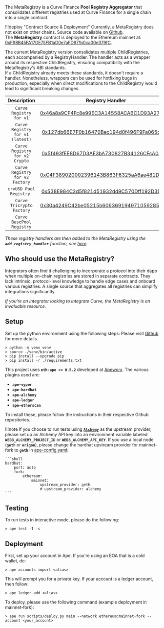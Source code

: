 The MetaRegistry is a Curve Finance **Pool Registry Aggregator** that consolidates different registries used at Curve Finance for a single chain into a single contract.

!!!deploy "Contract Source & Deployment"
    Currently, a MetaRegistry does not exist on other chains. Source code available on [Github](https://github.com/curvefi/metaregistry/blob/main/contracts/mainnet/MetaRegistry.vy).  
    The **MetaRegistry** contract is deployed to the Ethereum mainnet at: [0xF98B45FA17DE75FB1aD0e7aFD971b0ca00e379fC](https://etherscan.io/address/0xF98B45FA17DE75FB1aD0e7aFD971b0ca00e379fC#code).

The current MetaRegistry version consolidates multiple ChildRegistries, each accompanied by a RegistryHandler. The handler acts as a wrapper around its respective ChildRegistry, ensuring compatibility with the MetaRegistry's ABI standards.  
If a ChildRegistry already meets these standards, it doesn't require a handler. Nonetheless, wrappers can be used for hotfixing bugs in production, especially when direct modifications to the ChildRegistry would lead to significant breaking changes.


| Description | Registry Handler | Base Registry | 
| :---------: | :--------------: | :-----------: |
| `Curve Registry for v1` | [0x46a8a9CF4Fc8e99EC3A14558ACABC1D93A27de68](https://etherscan.io/address/0x46a8a9CF4Fc8e99EC3A14558ACABC1D93A27de68#code) | [0x90E00ACe148ca3b23Ac1bC8C240C2a7Dd9c2d7f5](https://etherscan.io/address/0x90E00ACe148ca3b23Ac1bC8C240C2a7Dd9c2d7f5#code) |
| `Curve Registry for v1 (latest)` | [0x127db66E7F0b16470Bec194d0f496F9Fa065d0A9](https://etherscan.io/address/0x127db66E7F0b16470Bec194d0f496F9Fa065d0A9#code) | [0xB9fC157394Af804a3578134A6585C0dc9cc990d4](https://etherscan.io/address/0xB9fC157394Af804a3578134A6585C0dc9cc990d4#code) |
| `Curve Registry for v2 Crypto` | [0x5f493fEE8D67D3AE3bA730827B34126CFcA0ae94](https://etherscan.io/address/0x5f493fEE8D67D3AE3bA730827B34126CFcA0ae94#code) | [0x9a32aF1A11D9c937aEa61A3790C2983257eA8Bc0](https://etherscan.io/address/0x9a32aF1A11D9c937aEa61A3790C2983257eA8Bc0#code) |
| `Curve Registry for v2 Factory` | [0xC4F389020002396143B863F6325aA6ae481D19CE](https://etherscan.io/address/0xC4F389020002396143B863F6325aA6ae481D19CE#code) |  [0xF18056Bbd320E96A48e3Fbf8bC061322531aac99](https://etherscan.io/address/0xF18056Bbd320E96A48e3Fbf8bC061322531aac99#code) |
| `crvUSD Pool Registry ` | [0x538E984C2d5f821d51932dd9C570Dff192D3DF2D](https://etherscan.io/address/0x538E984C2d5f821d51932dd9C570Dff192D3DF2D#code) |  [0x4F8846Ae9380B90d2E71D5e3D042dff3E7ebb40d](https://etherscan.io/address/0x4F8846Ae9380B90d2E71D5e3D042dff3E7ebb40d#code) |
| `Curve Tricrypto Factory` | [0x30a4249C42be05215b6063691949710592859697](https://etherscan.io/address/0x30a4249C42be05215b6063691949710592859697#code) | [0x0c0e5f2fF0ff18a3be9b835635039256dC4B4963](https://etherscan.io/address/0x0c0e5f2fF0ff18a3be9b835635039256dC4B4963#code) |
| `Curve BasePool Registry` |  | [0xDE3eAD9B2145bBA2EB74007e58ED07308716B725](https://etherscan.io/address/0xDE3eAD9B2145bBA2EB74007e58ED07308716B725#code) |

*These registry handlers are then added to the MetaRegistry using the **`add_registry_handler`** function, see [here](../registry/admin-controls.md#add_registry_handler).*


## **Who should use the MetaRegistry?**

Integrators often find it challenging to incorporate a protocol into their dapp when multiple on-chain registries are stored in separate contracts. They lack intrinsic, protocol-level knowledge to handle edge cases and onboard various registries. A single source that aggregates all registries can simplify integrations significantly.  

*If you're an integrator looking to integrate Curve, the MetaRegistry is an invaluable resource.*


## **Setup**
Set up the python environment using the following steps: Please visit [Github](https://github.com/curvefi/metaregistry) for more details.

```shell
> python -m venv venv
> source ./venv/bin/active
> pip install --upgrade pip
> pip install -r ./requirements.txt
```

This project uses **`eth-ape >= 0.5.2`** developed at [Apeworx](https://apeworx.io/). The various plugins used are:

- **`ape-vyper`**  
- **`ape-hardhat`**  
- **`ape-alchemy`**  
- **`ape-ledger`**  
- **`ape-etherscan`**  

To install these, please follow the instructions in their respective Github repositories.

!!!note
    If you choose to run tests using [**`Alchemy`**](https://www.alchemy.com/) as the upstream provider, please set up an Alchemy API key into an environment variable labeled **`WEB3_ALCHEMY_PROJECT_ID`** or **`WEB3_ALCHEMY_API_KEY`**. If you use a local node (**`geth`** or **`erigon`**), please change the hardhat upstream provider for mainnet-fork to **`geth`** in [ape-config.yaml](https://github.com/curvefi/metaregistry/blob/main/ape-config.yaml):

    ```shell
    hardhat:
        port: auto
        fork:
            ethereum:
                mainnet:
                    upstream_provider: geth
                    # upstream_provider: alchemy
    ```

## **Testing**

To run tests in interactive mode, please do the following:  

```shell
> ape test -I -s
```

## **Deployment**

First, set up your account in Ape. If you're using an EOA that is a cold wallet, do:

```shell
> ape accounts import <alias>
```

This will prompt you for a private key. If your account is a ledger account, then follow:

```shell
> ape ledger add <alias>
```

To deploy, please use the following command (example deployment in mainnet-fork):

```shell
> ape run scripts/deploy.py main --network ethereum:mainnet-fork --account <your_account>
```
